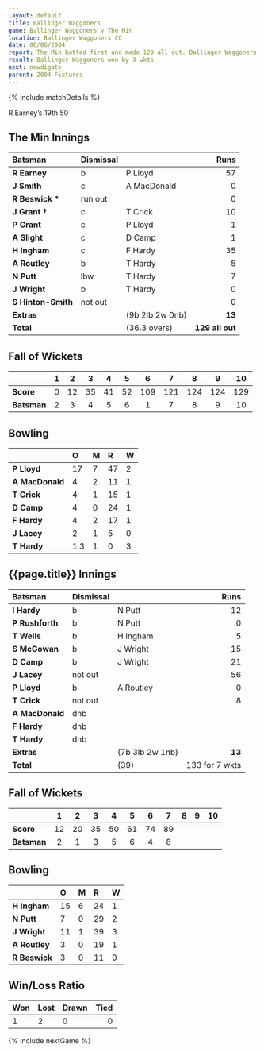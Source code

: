 ```yaml
---
layout: default
title: Ballinger Waggoners
game: Ballinger Waggoners v The Min
location: Ballinger Waggoners CC
date: 06/06/2004
report: The Min batted first and made 129 all out. Ballinger Waggoners replied with 133 for 7 wkts
result: Ballinger Waggoners won by 3 wkts
next: newdigate
parent: 2004 Fixtures
---
```


{% include matchDetails %}

R Earney’s 19th 50

## The Min Innings

| Batsman | Dismissal |  | Runs |
|:---|:---|---|---:|
| **R Earney** | b | P Lloyd | 57 |
| **J Smith** | c | A MacDonald | 0 |
| **R Beswick &#42;** | run out |  | 0 |
| **J Grant &#8224;** | c | T Crick | 10 |
| **P Grant** | c | P Lloyd | 1 |
| **A Slight** | c | D Camp | 1 |
| **H Ingham** | c | F Hardy | 35 |
| **A Routley** | b | T Hardy | 5 |
| **N Putt** | lbw | T Hardy | 7 |
| **J Wright** | b | T Hardy | 0 |
| **S Hinton-Smith** | not out |  | 0 |
| **Extras** | | (9b 2lb 2w 0nb) | **13** |
| **Total** | | (36.3 overs) | **129 all out** |

## Fall of Wickets

| | 1 | 2 | 3 | 4 | 5 | 6 | 7 | 8 | 9 | 10 |
|---|:---:|:---:|:---:|:---:|:---:|:---:|:---:|:---:|:---:|:---:|
| **Score** | 0 | 12 | 35 | 41 | 52 | 109 | 121 | 124 | 124 | 129 |
| **Batsman** | 2 | 3 | 4 | 5 | 6 | 1 | 7 | 8 | 9 | 10 |

## Bowling

| | O | M | R | W |
|---|:---|:---|:---|:---|
| **P Lloyd** | 17 | 7 | 47 | 2 |
| **A MacDonald** | 4 | 2 | 11 | 1 |
| **T Crick** | 4 | 1 | 15 | 1 |
| **D Camp** | 4 | 0 | 24 | 1 |
| **F Hardy** | 4 | 2 | 17 | 1 |
| **J Lacey** | 2 | 1 | 5 | 0 |
| **T Hardy** | 1.3 | 1 | 0 | 3 |

## {{page.title}} Innings

| Batsman | Dismissal |  | Runs |
|:---|:---|---|---:|
| **I Hardy** | b | N Putt | 12 |
| **P Rushforth** | b | N Putt | 0 |
| **T Wells** | b | H Ingham | 5 |
| **S McGowan** | b | J Wright | 15 |
| **D Camp** | b | J Wright | 21 |
| **J Lacey** | not out |  | 56 |
| **P Lloyd** | b | A Routley | 0 |
| **T Crick** | not out |  | 8 |
| **A MacDonald** | dnb |  |  |
| **F Hardy** | dnb |  |  |
| **T Hardy** | dnb |  |  |
| **Extras** | | (7b 3lb 2w 1nb) | **13** |
| **Total** | | (39) | 133 for 7 wkts |

## Fall of Wickets

| | 1 | 2 | 3 | 4 | 5 | 6 | 7 | 8 | 9 | 10 |
|---|:---:|:---:|:---:|:---:|:---:|:---:|:---:|:---:|:---:|:---:|
| **Score** | 12 | 20 | 35 | 50 | 61 | 74 | 89 |  |  |  |
| **Batsman** | 2 | 1 | 3 | 5 | 6 | 4 | 8 |  |  |  |

## Bowling

| | O | M | R | W |
|---|:---|:---|:---|:---|
| **H Ingham** | 15 | 6 | 24 | 1 |
| **N Putt** | 7 | 0 | 29 | 2 |
| **J Wright** | 11 | 1 | 39 | 3 |
| **A Routley** | 3 | 0 | 19 | 1 |
| **R Beswick** | 3 | 0 | 11 | 0 |

## Win/Loss Ratio

| Won | Lost | Drawn | Tied |
|:---|:---|:---|---:|
| 1 | 2 | 0 | 0 |

{% include nextGame %}